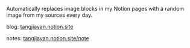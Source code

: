 Automatically replaces image blocks in my Notion pages with a random image from my sources every day.

blog: [tangjiayan.notion.site](https://tangjiayan.notion.site)

notes: [tangjiayan.notion.site/note](https://tangjiayan.notion.site/note)
